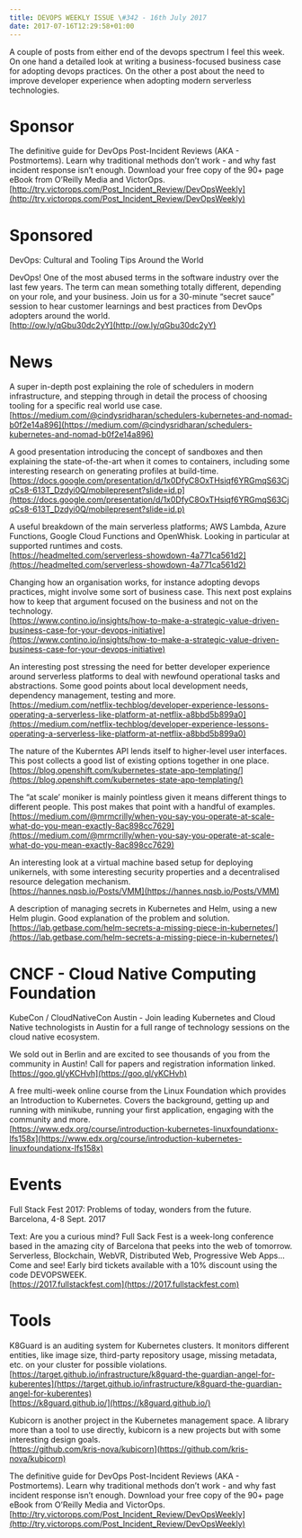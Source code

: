 ```yaml
---
title: DEVOPS WEEKLY ISSUE \#342 - 16th July 2017 
date: 2017-07-16T12:29:58+01:00
---
```


A couple of posts from either end of the devops spectrum I feel this week. On one hand a detailed look at writing a business-focused business case for adopting devops practices. On the other a post about the need to improve developer experience when adopting modern serverless technologies.

Sponsor
======

The definitive guide for DevOps Post-Incident Reviews (AKA - Postmortems). Learn why traditional methods don’t work - and why fast incident response isn’t enough. Download your free copy of the 90+ page eBook from O’Reilly Media and VictorOps.
<br>[http://try.victorops.com/Post_Incident_Review/DevOpsWeekly](http://try.victorops.com/Post_Incident_Review/DevOpsWeekly)


Sponsored
========

DevOps: Cultural and Tooling Tips Around the World

DevOps! One of the most abused terms in the software industry over the last few years. The term can mean something totally different, depending on your role, and your business. Join us for a 30-minute “secret sauce” session to hear customer learnings and best practices from DevOps adopters around the world.
<br>[http://ow.ly/qGbu30dc2yY](http://ow.ly/qGbu30dc2yY)


News
====

A super in-depth post explaining the role of schedulers in modern infrastructure, and stepping through in detail the process of choosing tooling for a specific real world use case.
<br>[https://medium.com/@cindysridharan/schedulers-kubernetes-and-nomad-b0f2e14a896](https://medium.com/@cindysridharan/schedulers-kubernetes-and-nomad-b0f2e14a896)


A good presentation introducing the concept of sandboxes and then explaining the state-of-the-art when it comes to containers, including some interesting research on generating profiles at build-time.
<br>[https://docs.google.com/presentation/d/1x0DfyC8OxTHsiqf6YRGmqS63CjqCs8-613T_Dzdyi0Q/mobilepresent?slide=id.p](https://docs.google.com/presentation/d/1x0DfyC8OxTHsiqf6YRGmqS63CjqCs8-613T_Dzdyi0Q/mobilepresent?slide=id.p)


A useful breakdown of the main serverless platforms; AWS Lambda, Azure Functions, Google Cloud Functions and OpenWhisk. Looking in particular at supported runtimes and costs.
<br>[https://headmelted.com/serverless-showdown-4a771ca561d2](https://headmelted.com/serverless-showdown-4a771ca561d2)


Changing how an organisation works, for instance adopting devops practices, might involve some sort of business case. This next post explains how to keep that argument focused on the business and not on the technology.
<br>[https://www.contino.io/insights/how-to-make-a-strategic-value-driven-business-case-for-your-devops-initiative](https://www.contino.io/insights/how-to-make-a-strategic-value-driven-business-case-for-your-devops-initiative)


An interesting post stressing the need for better developer experience around serverless platforms to deal with newfound operational tasks and abstractions. Some good points about local development needs, dependency management, testing and more.
<br>[https://medium.com/netflix-techblog/developer-experience-lessons-operating-a-serverless-like-platform-at-netflix-a8bbd5b899a0](https://medium.com/netflix-techblog/developer-experience-lessons-operating-a-serverless-like-platform-at-netflix-a8bbd5b899a0)


The nature of the Kuberntes API lends itself to higher-level user interfaces. This post collects a good list of existing options together in one place.
<br>[https://blog.openshift.com/kubernetes-state-app-templating/](https://blog.openshift.com/kubernetes-state-app-templating/)


The “at scale’ moniker is mainly pointless given it means different things to different people. This post makes that point with a handful of examples.
<br>[https://medium.com/@mrmcrilly/when-you-say-you-operate-at-scale-what-do-you-mean-exactly-8ac898cc7629](https://medium.com/@mrmcrilly/when-you-say-you-operate-at-scale-what-do-you-mean-exactly-8ac898cc7629)


An interesting look at a virtual machine based setup for deploying unikernels, with some interesting security properties and a decentralised resource delegation mechanism.
<br>[https://hannes.nqsb.io/Posts/VMM](https://hannes.nqsb.io/Posts/VMM)


A description of managing secrets in Kubernetes and Helm, using a new Helm plugin. Good explanation of the problem and solution.
<br>[https://lab.getbase.com/helm-secrets-a-missing-piece-in-kubernetes/](https://lab.getbase.com/helm-secrets-a-missing-piece-in-kubernetes/)


CNCF - Cloud Native Computing Foundation
====

KubeCon / CloudNativeCon Austin - Join leading Kubernetes and Cloud Native technologists in Austin for a full range of technology sessions on the cloud native ecosystem.

We sold out in Berlin and are excited to see thousands of you from the community in Austin! Call for papers and registration information linked.
<br>[https://goo.gl/yKCHvh](https://goo.gl/yKCHvh)


A free multi-week online course from the Linux Foundation which provides an Introduction to Kubernetes. Covers the background, getting up and running with minikube, running your first application, engaging with the community and more.
<br>[https://www.edx.org/course/introduction-kubernetes-linuxfoundationx-lfs158x](https://www.edx.org/course/introduction-kubernetes-linuxfoundationx-lfs158x)


Events
======

Full Stack Fest 2017: Problems of today, wonders from the future. Barcelona, 4-8 Sept. 2017

Text: Are you a curious mind? Full Sack Fest is a week-long conference based in the amazing city of Barcelona that peeks into the web of tomorrow. Serverless, Blockchain, WebVR, Distributed Web, Progressive Web Apps... Come and see! Early bird tickets available with a 10% discount using the code DEVOPSWEEK.
<br>[https://2017.fullstackfest.com](https://2017.fullstackfest.com)


Tools
=====

K8Guard is an auditing system for Kubernetes clusters. It monitors different entities, like image size, third-party repository usage, missing metadata, etc. on your cluster for possible violations.
<br>[https://target.github.io/infrastructure/k8guard-the-guardian-angel-for-kuberentes](https://target.github.io/infrastructure/k8guard-the-guardian-angel-for-kuberentes)
<br>[https://k8guard.github.io/](https://k8guard.github.io/)


Kubicorn is another project in the Kubernetes management space. A library more than a tool to use directly, kubicorn is a new projects but with some interesting design goals.
<br>[https://github.com/kris-nova/kubicorn](https://github.com/kris-nova/kubicorn)



The definitive guide for DevOps Post-Incident Reviews (AKA - Postmortems). Learn why traditional methods don’t work - and why fast incident response isn’t enough. Download your free copy of the 90+ page eBook from O’Reilly Media and VictorOps.
<br>[http://try.victorops.com/Post_Incident_Review/DevOpsWeekly](http://try.victorops.com/Post_Incident_Review/DevOpsWeekly)




